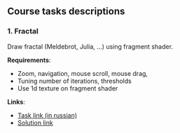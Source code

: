 ## Course tasks descriptions

### 1. Fractal
  Draw fractal (Meldebrot, Julia, ...) using fragment shader.
  
  **Requirements**:
   * Zoom, navigation, mouse scroll, mouse drag, 
   * Tuning number of iterations, thresholds
   * Use 1d texture on fragment shader
   
  **Links**:
  * [Task link (in russian) ](https://sites.google.com/site/cgcourseau2017autumn/tasks/task1)
  * [Solution link](/1)
   
  

